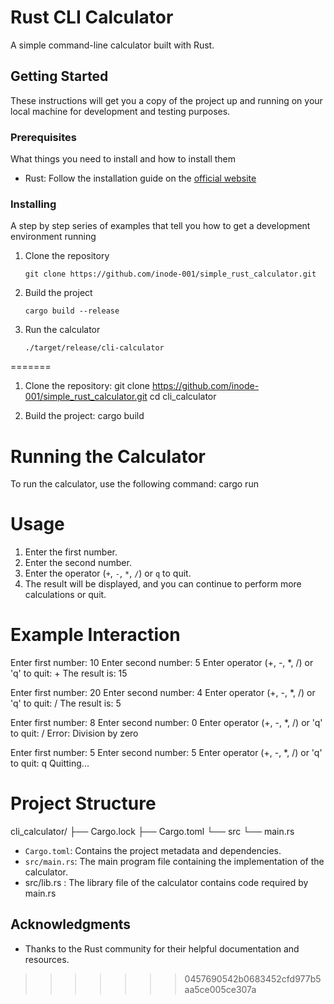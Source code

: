 # Rust CLI Calculator

A simple command-line calculator built with Rust.

## Getting Started

These instructions will get you a copy of the project up and running on your local machine for development and testing purposes.

### Prerequisites

What things you need to install and how to install them

- Rust: Follow the installation guide on the [official website](https://www.rust-lang.org/tools/install)

### Installing

A step by step series of examples that tell you how to get a development environment running


1. Clone the repository
   ```
   git clone https://github.com/inode-001/simple_rust_calculator.git
   ```
2. Build the project
   ```
   cargo build --release
   ```
3. Run the calculator
   ```
   ./target/release/cli-calculator
   ```

=======
1. Clone the repository:
   git clone https://github.com/inode-001/simple_rust_calculator.git
   cd cli_calculator

2. Build the project:
   cargo build

# Running the Calculator
  To run the calculator, use the following command:
        cargo run

# Usage

1. Enter the first number.
2. Enter the second number.
3. Enter the operator (`+`, `-`, `*`, `/`) or `q` to quit.
4. The result will be displayed, and you can continue to perform more calculations or quit.

# Example Interaction


Enter first number:
10
Enter second number:
5
Enter operator (+, -, *, /) or 'q' to quit:
+
The result is: 15

Enter first number:
20
Enter second number:
4
Enter operator (+, -, *, /) or 'q' to quit:
/
The result is: 5

Enter first number:
8
Enter second number:
0
Enter operator (+, -, *, /) or 'q' to quit:
/
Error: Division by zero

Enter first number:
5
Enter second number:
5
Enter operator (+, -, *, /) or 'q' to quit:
q
Quitting...


# Project Structure


cli_calculator/
├── Cargo.lock
├── Cargo.toml
└── src
    └── main.rs

- `Cargo.toml`: Contains the project metadata and dependencies.
- `src/main.rs`: The main program file containing the implementation of the  calculator.
- src/lib.rs : The library file of the calculator contains code required by main.rs



## Acknowledgments

- Thanks to the Rust community for their helpful documentation and resources.

>>>>>>> 0457690542b0683452cfd977b5aa5ce005ce307a
